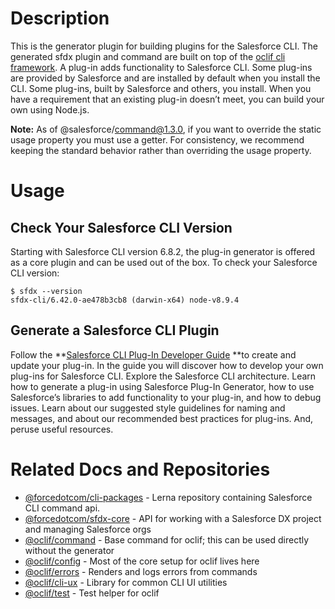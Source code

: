 # Description

This is the generator plugin for building plugins for the Salesforce CLI. The generated sfdx plugin and command are built on top of the [oclif cli framework](https://github.com/oclif/oclif). A plug-in adds functionality to Salesforce CLI. Some plug-ins are provided by Salesforce and are installed by default when you install the CLI. Some plug-ins, built by Salesforce and others, you install. When you have a requirement that an existing plug-in doesn’t meet, you can build your own using Node.js.

**Note:** As of @salesforce/command@1.3.0, if you want to override the static usage property you must use a getter. For consistency, we recommend keeping the standard behavior rather than overriding the usage property.


# Usage

## Check Your Salesforce CLI Version

Starting with Salesforce CLI version 6.8.2, the plug-in generator is offered as a core plugin and can be used out of the box. To check your Salesforce CLI version:


```
$ sfdx --version
sfdx-cli/6.42.0-ae478b3cb8 (darwin-x64) node-v8.9.4
```

## Generate a Salesforce CLI Plugin

Follow the **[Salesforce CLI Plug-In Developer Guide](https://developer.salesforce.com/docs/atlas.en-us.sfdx_cli_plugins.meta/sfdx_cli_plugins/cli_plugins.htm) **to create and update your plug-in. In the guide you will discover how to develop your own plug-ins for Salesforce CLI. Explore the Salesforce CLI architecture. Learn how to generate a plug-in using Salesforce Plug-In Generator, how to use Salesforce’s libraries to add functionality to your plug-in, and how to debug issues. Learn about our suggested style guidelines for naming and messages, and about our recommended best practices for plug-ins. And, peruse useful resources.


# Related Docs and Repositories

* [@forcedotcom/cli-packages](https://github.com/forcedotcom/cli-packages) - Lerna repository containing Salesforce CLI command api.
* [@forcedotcom/sfdx-core](https://github.com/forcedotcom/sfdx-core) - API for working with a Salesforce DX project and managing Salesforce orgs
* [@oclif/command](https://github.com/oclif/command) - Base command for oclif; this can be used directly without the generator
* [@oclif/config](https://github.com/oclif/config) - Most of the core setup for oclif lives here
* [@oclif/errors](https://github.com/oclif/errors) - Renders and logs errors from commands
* [@oclif/cli-ux](https://github.com/oclif/cli-ux) - Library for common CLI UI utilities
* [@oclif/test](https://github.com/oclif/test) - Test helper for oclif
